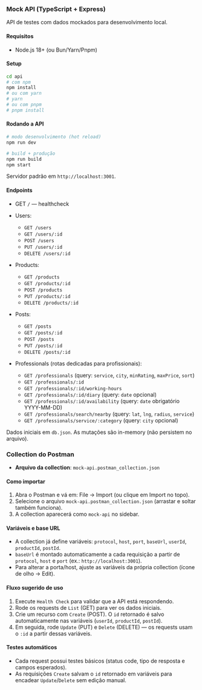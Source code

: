 ### Mock API (TypeScript + Express)

API de testes com dados mockados para desenvolvimento local.

#### Requisitos
- Node.js 18+ (ou Bun/Yarn/Pnpm)

#### Setup
```bash
cd api
# com npm
npm install
# ou com yarn
# yarn
# ou com pnpm
# pnpm install
```

#### Rodando a API
```bash
# modo desenvolvimento (hot reload)
npm run dev

# build + produção
npm run build
npm start
```

Servidor padrão em `http://localhost:3001`.

#### Endpoints
- GET `/` — healthcheck
- Users: 
    - `GET /users` 
    - `GET /users/:id`
    - `POST /users`
    - `PUT /users/:id`
    - `DELETE /users/:id`
- Products: 
    - `GET /products`
    - `GET /products/:id`
    - `POST /products`
    - `PUT /products/:id`
    - `DELETE /products/:id`
- Posts:
    - `GET /posts`
    - `GET /posts/:id`
    - `POST /posts`
    - `PUT /posts/:id`
    - `DELETE /posts/:id`

- Professionals (rotas dedicadas para profissionais):
    - `GET /professionals` (query: `service`, `city`, `minRating`, `maxPrice`, `sort`)
    - `GET /professionals/:id`
    - `GET /professionals/:id/working-hours`
    - `GET /professionals/:id/diary` (query: `date` opcional)
    - `GET /professionals/:id/availability` (query: `date` obrigatório YYYY-MM-DD)
    - `GET /professionals/search/nearby` (query: `lat`, `lng`, `radius`, `service`)
    - `GET /professionals/service/:category` (query: `city` opcional)

Dados iniciais em `db.json`. As mutações são in-memory (não persistem no arquivo).


### Collection do Postman

- **Arquivo da collection**: `mock-api.postman_collection.json`

#### Como importar
1. Abra o Postman e vá em: File → Import (ou clique em Import no topo).
2. Selecione o arquivo `mock-api.postman_collection.json` (arrastar e soltar também funciona).
3. A collection aparecerá como `mock-api` no sidebar.

#### Variáveis e base URL
- A collection já define variáveis: `protocol`, `host`, `port`, `baseUrl`, `userId`, `productId`, `postId`.
- `baseUrl` é montado automaticamente a cada requisição a partir de `protocol`, `host` e `port` (ex.: `http://localhost:3001`).
- Para alterar a porta/host, ajuste as variáveis da própria collection (ícone de olho → Edit).

#### Fluxo sugerido de uso
1. Execute `Health Check` para validar que a API está respondendo.
2. Rode os requests de `List` (GET) para ver os dados iniciais.
3. Crie um recurso com `Create` (POST). O `id` retornado é salvo automaticamente nas variáveis (`userId`, `productId`, `postId`).
4. Em seguida, rode `Update` (PUT) e `Delete` (DELETE) — os requests usam o `:id` a partir dessas variáveis.

#### Testes automáticos
- Cada request possui testes básicos (status code, tipo de resposta e campos esperados).
- As requisições `Create` salvam o `id` retornado em variáveis para encadear `Update`/`Delete` sem edição manual.

